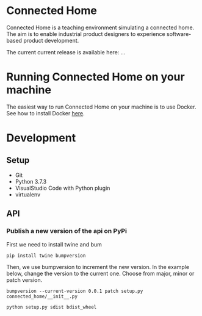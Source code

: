 # Connected Home

Connected Home is a teaching environment simulating a connected home. The aim is to enable industrial product designers to experience software-based product development.

The current current release is available here: ...

# Running Connected Home on your machine

The easiest way to run Connected Home on your machine is to use Docker. See how to install Docker [here](https://www.docker.com/products/docker-desktop).



# Development

## Setup

* Git
* Python 3.7.3
* VisualStudio Code with Python plugin
* virtualenv

## API


### Publish a new version of the api on PyPi

First we need to install twine and bum

```
pip install twine bumpversion
```

Then, we use bumpversion to increment the new version. In the example below,
change the version to the current one. Choose from major, minor or patch version.

```
bumpversion --current-version 0.0.1 patch setup.py connected_home/__init__.py
```

```
python setup.py sdist bdist_wheel
```

